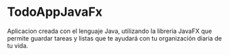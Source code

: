 # TodoAppJavaFx

Aplicacion creada con el lenguaje Java, utilizando la libreria JavaFX que permite guardar tareas y listas que te ayudará con tu organización diaria de tu vida. 
